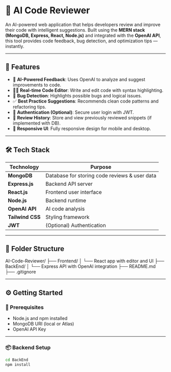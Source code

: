 # 🤖 AI Code Reviewer

An AI-powered web application that helps developers review and improve their code with intelligent suggestions. Built using the **MERN stack (MongoDB, Express, React, Node.js)** and integrated with the **OpenAI API**, this tool provides code feedback, bug detection, and optimization tips — instantly.

---

## 🚀 Features

- 🧠 **AI-Powered Feedback**: Uses OpenAI to analyze and suggest improvements to code.
- 🧑‍💻 **Real-time Code Editor**: Write and edit code with syntax highlighting.
- 🐛 **Bug Detection**: Highlights possible bugs and logical issues.
- ✅ **Best Practice Suggestions**: Recommends clean code patterns and refactoring tips.
- 🔐 **Authentication (Optional)**: Secure user login with JWT.
- 🧾 **Review History**: Store and view previously reviewed snippets (if implemented with DB).
- 📱 **Responsive UI**: Fully responsive design for mobile and desktop.

---

## 🛠️ Tech Stack

| Technology    | Purpose                     |
|---------------|-----------------------------|
| **MongoDB**   | Database for storing code reviews & user data |
| **Express.js**| Backend API server          |
| **React.js**  | Frontend user interface     |
| **Node.js**   | Backend runtime             |
| **OpenAI API**| AI code analysis            |
| **Tailwind CSS** | Styling framework        |
| **JWT**       | (Optional) Authentication   |

---

## 📁 Folder Structure
AI-Code-Reviewer/
├── Frontend/
│ └── React app with editor and UI
├── BackEnd/
│ └── Express API with OpenAI integration
├── README.md
├── .gitignore


---

## ⚙️ Getting Started

### 🔧 Prerequisites
- Node.js and npm installed
- MongoDB URI (local or Atlas)
- OpenAI API Key

---

### 📦 Backend Setup

```bash
cd BackEnd
npm install


